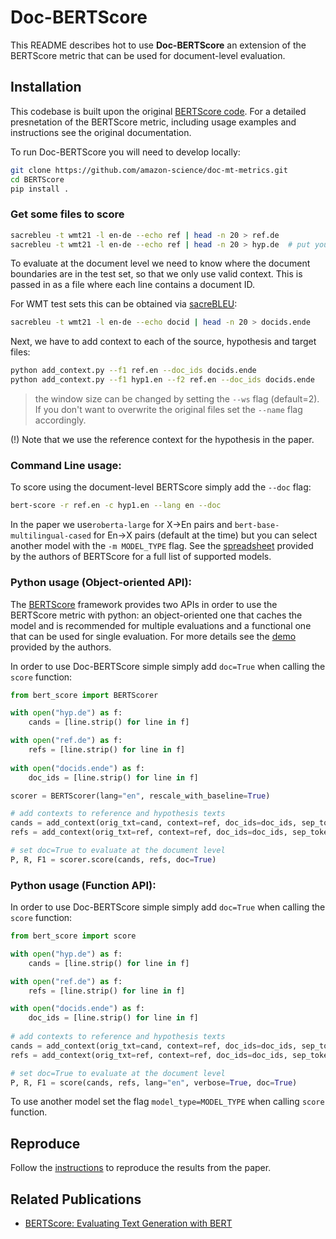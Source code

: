 # Doc-BERTScore

This README describes hot to use **Doc-BERTScore** an extension of the BERTScore metric that can be used for document-level evaluation.  

## Installation

This codebase is built upon the original [BERTScore code](https://github.com/Tiiiger/bert_score). For a detailed presnetation of the BERTScore metric, including usage examples and instructions see the original documentation.

To run Doc-BERTScore you will need to develop locally:
```bash
git clone https://github.com/amazon-science/doc-mt-metrics.git
cd BERTScore
pip install .
```

### Get some files to score
```bash
sacrebleu -t wmt21 -l en-de --echo ref | head -n 20 > ref.de
sacrebleu -t wmt21 -l en-de --echo ref | head -n 20 > hyp.de  # put your system output here
```
To evaluate at the document level we need to know where the document boundaries are in the test set, so that we only use valid context. This is passed in as a file where each line contains a document ID.

For WMT test sets this can be obtained via [sacreBLEU](https://github.com/mjpost/sacrebleu):
```bash
sacrebleu -t wmt21 -l en-de --echo docid | head -n 20 > docids.ende
```
Next, we have to add context to each of the source, hypothesis and target files:
```bash
python add_context.py --f1 ref.en --doc_ids docids.ende
python add_context.py --f1 hyp1.en --f2 ref.en --doc_ids docids.ende
```
> the window size can be changed by setting the `--ws` flag (default=2). 
> If you don't want to overwrite the original files set the `--name` flag accordingly.

(!) Note that we use the reference context for the hypothesis in the paper.

### Command Line usage:

To score using the document-level BERTScore simply add the `--doc` flag:
```bash
bert-score -r ref.en -c hyp1.en --lang en --doc
```

In the paper we use`roberta-large` for X->En pairs and `bert-base-multilingual-cased` for En->X pairs (default at the time) but you can select another model with the `-m MODEL_TYPE` flag. See the [spreadsheet](https://docs.google.com/spreadsheets/d/1RKOVpselB98Nnh_EOC4A2BYn8_201tmPODpNWu4w7xI/edit?usp=sharing) provided by the authors of BERTScore for a full list of supported models.

### Python usage (Object-oriented API):

The [BERTScore](https://github.com/Tiiiger/bert_score) framework provides two APIs in order to use the BERTScore metric with python: an object-oriented one that caches the model and is recommended for multiple evaluations and a functional one that can be used for single evaluation. For more details see the [demo](https://github.com/Tiiiger/bert_score/blob/master/example/Demo.ipynb) provided by the authors.

In order to use Doc-BERTScore simple simply add `doc=True` when calling the `score` function:

```python
from bert_score import BERTScorer

with open("hyp.de") as f:
    cands = [line.strip() for line in f]

with open("ref.de") as f:
    refs = [line.strip() for line in f]
    
with open("docids.ende") as f:
    doc_ids = [line.strip() for line in f]

scorer = BERTScorer(lang="en", rescale_with_baseline=True)

# add contexts to reference and hypothesis texts
cands = add_context(orig_txt=cand, context=ref, doc_ids=doc_ids, sep_token=scorer._tokenizer.sep_token)
refs = add_context(orig_txt=ref, context=ref, doc_ids=doc_ids, sep_token=scorer._tokenizer.sep_token)

# set doc=True to evaluate at the document level
P, R, F1 = scorer.score(cands, refs, doc=True)
```
### Python usage (Function API):

In order to use Doc-BERTScore simple simply add `doc=True` when calling the `score` function:

```python
from bert_score import score

with open("hyp.de") as f:
    cands = [line.strip() for line in f]

with open("ref.de") as f:
    refs = [line.strip() for line in f]

with open("docids.ende") as f:
    doc_ids = [line.strip() for line in f]
    
# add contexts to reference and hypothesis texts
cands = add_context(orig_txt=cand, context=ref, doc_ids=doc_ids, sep_token="</s>")
refs = add_context(orig_txt=ref, context=ref, doc_ids=doc_ids, sep_token="</s>")

# set doc=True to evaluate at the document level
P, R, F1 = score(cands, refs, lang="en", verbose=True, doc=True)
```

To use another model set the flag `model_type=MODEL_TYPE` when calling `score` function.

## Reproduce
Follow the [instructions](reproduce/) to reproduce the results from the paper.

## Related Publications

- [BERTScore: Evaluating Text Generation with BERT](https://openreview.net/forum?id=SkeHuCVFDr)
